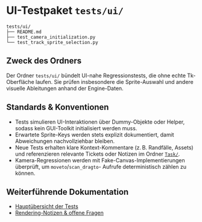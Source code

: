 # UI-Testpaket `tests/ui/`

```text
tests/ui/
├── README.md
├── test_camera_initialization.py
└── test_track_sprite_selection.py
```

## Zweck des Ordners
Der Ordner `tests/ui/` bündelt UI-nahe Regressionstests, die ohne echte Tk-Oberfläche laufen. Sie
prüfen insbesondere die Sprite-Auswahl und andere visuelle Ableitungen anhand der Engine-Daten.

## Standards & Konventionen
- Tests simulieren UI-Interaktionen über Dummy-Objekte oder Helper, sodass kein GUI-Toolkit
  initialisiert werden muss.
- Erwartete Sprite-Keys werden stets explizit dokumentiert, damit Abweichungen nachvollziehbar
  bleiben.
- Neue Tests erhalten klare Kontext-Kommentare (z. B. Randfälle, Assets) und referenzieren relevante
  Tickets oder Notizen im Ordner [`Task/`](../../Task/README.md).
- Kamera-Regressionen werden mit Fake-Canvas-Implementierungen überprüft, um `moveto`/`scan_dragto`-
  Aufrufe deterministisch zählen zu können.

## Weiterführende Dokumentation
- [Hauptübersicht der Tests](../README.md)
- [Rendering-Notizen & offene Fragen](../../Task/rendering-notes.md)
